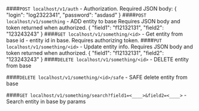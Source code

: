####`POST localhost/v1/auth` - Authorization. 
Required JSON body: {
"login": "log2322341",
"password": "asdasd"
} 
####`POST localhost/v1/something` - ADD entity to base
Requires JSON body and token returned when authorized.
{
"field1": "f12132131",
"field2": "123243243"
}
####`GET localhost/v1/something/<id>` - Get entity from base
id - entity id in base. 
Requires authorizing token.
####`PUT localhost/v1/something/<id>` - Update entity info.
Requires JSON body and token returned when authorized.
{
"field1": "f12132131",
"field2": "123243243"
}
####`DELETE localhost/v1/something/<id>` - DELETE entity from base

####`DELETE localhost/v1/something/<id>/safe` - SAFE delete entity from base

####`GET localhost/v1/something/search?field1=<____>&field2=<____>` - Search entity in base by params
